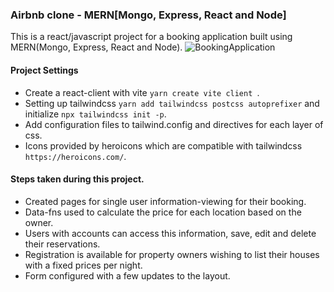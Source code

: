 ### Airbnb clone - MERN[Mongo, Express, React and Node]
This is a react/javascript project for a booking application built using MERN(Mongo, Express, React and Node).
![BookingApplication](Airbnb.png)
#### Project Settings
- Create a react-client with vite `yarn create vite client `.
- Setting up tailwindcss `yarn add tailwindcss postcss autoprefixer` and initialize `npx tailwindcss init -p`.
- Add configuration files to tailwind.config and directives for each layer of css.
- Icons provided by heroicons which are compatible with tailwindcss `https://heroicons.com/`.
#### Steps taken during this project.
- Created pages for single user information-viewing for their booking.
- Data-fns used to calculate the price for each location based on the owner.
- Users with accounts can access this information, save, edit and delete their reservations.
- Registration is available for property owners wishing to list their houses with a fixed prices per night.
- Form configured with a few updates to the layout.